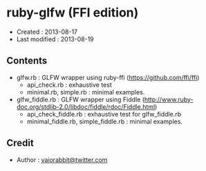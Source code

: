 <!-- -*- mode:markdown; coding:utf-8; -*- -->

# ruby-glfw (FFI edition) #

*   Created : 2013-08-17
*   Last modified : 2013-08-19

## Contents ##

*   glfw.rb : GLFW wrapper using ruby-ffi (https://github.com/ffi/ffi)
	*   api_check.rb : exhaustive test
	*   minimal.rb, simple.rb : minimal examples.
*   glfw_fiddle.rb : GLFW wrapper using Fiddle (http://www.ruby-doc.org/stdlib-2.0/libdoc/fiddle/rdoc/Fiddle.html)
	*   api_check_fiddle.rb : exhaustive test for glfw_fiddle.rb
	*   minimal_fiddle.rb, simple_fiddle.rb : minimal examples.

## Credit ##

*   Author : vaiorabbit@twitter.com
